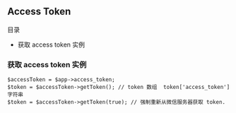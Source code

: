 ## Access Token

目录

- 获取 access token 实例

### 获取 access token 实例

```
$accessToken = $app->access_token;
$token = $accessToken->getToken(); // token 数组  token['access_token'] 字符串
$token = $accessToken->getToken(true); // 强制重新从微信服务器获取 token.
```